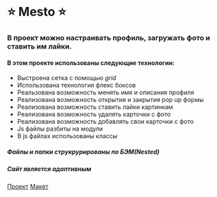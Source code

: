 # :star: Mesto :star:

### В проект можно настраивать профиль, загружать фото и ставить им лайки.

#### В этом проекте использованы следующие технологии:
* Выстроена сетка с помощью _grid_
* Использована технология флекс боксов
* Реальзована возможность менять имя и описания профиля
* Реализована возможность открытия и закрытия pop up формы
* Реализована возможность ставить лайки картинкам
* Реализована возможность удалять карточки с фото
* Реализована возможность добавлять свои карточки с фото
* Js файлы разбиты на модули
* В js файлах использованы классы


##### Файлы и папки струкрурированы по БЭМ(Nested)

##### Сайт является адаптивным


[Проект](https://barossu.github.io/mesto/)
[Макет](https://www.figma.com/file/2cn9N9jSkmxD84oJik7xL7/JavaScript.-Sprint-4?node-id=0%3A1)

